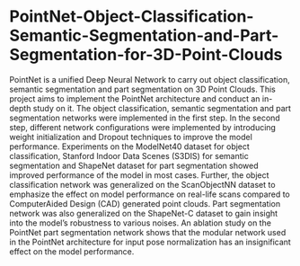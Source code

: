 # PointNet-Object-Classification-Semantic-Segmentation-and-Part-Segmentation-for-3D-Point-Clouds
PointNet is a unified Deep Neural Network to carry out object classification, semantic segmentation and part segmentation on 3D Point Clouds. 
This project aims to implement the PointNet architecture and conduct an in-depth study on it. The object classification, semantic
segmentation and part segmentation networks were implemented in the first step. In the second
step, different network configurations were implemented by introducing weight initialization
and Dropout techniques to improve the model performance. Experiments on the ModelNet40
dataset for object classification, Stanford Indoor Data Scenes (S3DIS) for semantic segmentation and ShapeNet dataset for part segmentation showed improved performance of the model
in most cases. Further, the object classification network was generalized on the ScanObjectNN
dataset to emphasize the effect on model performance on real-life scans compared to ComputerAided Design (CAD) generated point clouds. Part segmentation network was also generalized
on the ShapeNet-C dataset to gain insight into the model’s robustness to various noises. An
ablation study on the PointNet part segmentation network shows that the modular network
used in the PointNet architecture for input pose normalization has an insignificant effect on the
model performance.